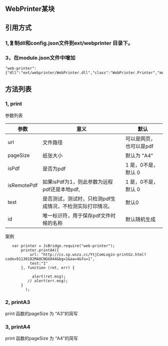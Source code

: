 ## WebPrinter某块

## 引用方式

### 1,复制dll和config.json文件到ext/webprinter 目录下。 

### 3，在module.json文件中增加

```
"web-printer":{"dll":"ext/webprinter/WebPrinter.dll","class":"WebPrinter.Printer","methods":"print,printA3,printA4"}

```

## 方法列表

### 1, print

参数列表


参数|意义|默认
---|---|---
url|文件路径|可以是网页，也可以是pdf
pageSize|纸张大小| 默认为 "A4"
isPdf|是否为pdf| 1 是，0不是，默认 0
isRemotePdf|如果isPdf为1，则此参数为远程pdf还是本地pdf,| 1 是，0不是，默认 0
test|是否测试，测试时，只检测pdf生成情况，不检测实际打印情况。|默认0
id|唯一标识符，用于保存pdf文件时候的名称|默认随机生成



案例

```
   var printer = JsBridge.require("web-printer");
       printer.printA4({
           url: "http://cs.sp.wszx.cc/YtjComLogin-printGz.html?code=91130182MA0CNGG844&bg=1&aa=4&fu=1",
           test:"1"
       }, function (ret, err) {

			alert(ret.msg);
          // alert(err.msg);
       }
         );
```

### 2, printA3 

print 函数的pageSize 为 “A3”的简写

### 3, printA4   

print 函数的pageSize 为 “A4”的简写